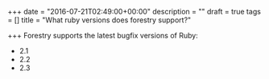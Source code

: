 +++
date = "2016-07-21T02:49:00+00:00"
description = ""
draft = true
tags = []
title = "What ruby versions does forestry support?"

+++
Forestry supports the latest bugfix versions of Ruby:

* 2.1
* 2.2
* 2.3